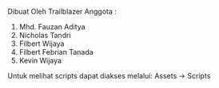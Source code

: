 Dibuat Oleh Trailblazer
Anggota : 
1. Mhd. Fauzan Aditya
2. Nicholas Tandri
3. Filbert Wijaya
4. Filbert Febrian Tanada
5. Kevin Wijaya

Untuk melihat scripts dapat diakses melalui:
Assets -> Scripts
